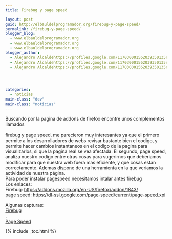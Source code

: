 ```yaml
---
title: Firebug y page speed

layout: post
guid: http://elbauldelprogramador.org/firebug-y-page-speed/
permalink: /firebug-y-page-speed/
blogger_blog:
  - www.elbauldelprogramador.org
  - www.elbauldelprogramador.org
  - www.elbauldelprogramador.org
blogger_author:
  - Alejandro Alcaldehttps://profiles.google.com/117030001562039350135noreply@blogger.com
  - Alejandro Alcaldehttps://profiles.google.com/117030001562039350135noreply@blogger.com
  - Alejandro Alcaldehttps://profiles.google.com/117030001562039350135noreply@blogger.com




categories:
  - noticias
main-class: "dev"
main-class: "noticias"
---
```

Buscando por la pagina de addons de firefox encontre unos complementos llamados  
<span class="fullpost"><br /> firebug y page speed, me parecieron muy interesantes ya que el primero permite a los desarrolladores de webs revisar bastante bien el codigo, y permite hacer cambios instantaneos en el codigo de la pagina para visualizarlos, si que la pagina real se vea afectada. El segundo, page speed, analiza nuestro codigo entre otras cosas para sugerirnos que deberiamos modificar para que nuestra web fuera mas eficiente, y que cosas estan correctamente. Ademas dispone de una herramienta en la que veriamos la actividad de nuestra página.<br /> Para poder instalar pagespeed necesitamos intalar antes firebug<br /> Los enlaces:<br /> Firebug: https://addons.mozilla.org/en-US/firefox/addon/1843/<br /> page speed: https://dl-ssl.google.com/page-speed/current/page-speed.xpi</p>

<p>
  Algunas capturas:<br /> <a href='https://1.bp.blogspot.com/_IlK2pNFFgGM/TJ8QhyxgBlI/AAAAAAAAACY/2Nt7LxK8riE/s1600/screenshotmm.png' target="_blank">Firebug</a><br /> , <br /> <a href='https://2.bp.blogspot.com/_IlK2pNFFgGM/TJ8QkDPlerI/AAAAAAAAACc/xVqGq5z_YHU/s1600/screenshot1yp.png' target="_blank">Page Speed</a>
</p>

<p>
  </span>
</p>



{% include _toc.html %}
